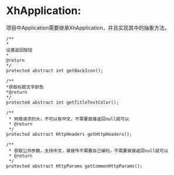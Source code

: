 # XhApplication:

项目中Application需要继承XhApplication，并且实现其中的抽象方法。

```
/**
*
设置返回按钮
*
@return
*/
protected abstract int getBackIcon();
```

```
/**
*获取标题文字颜色
*@return
*/
protected abstract int getTitleTextColor();
```

```
/**
 * 网络请求的头，不可以有中文，不需要直接返回null就可以
 * @return
 */
protected abstract HttpHeaders getHttpHeaders();
```

```
/**
 * 获取公共参数，支持中文，直接传不需要自己编码，不需要直接返回null就可以
 * @return
 */
protected abstract HttpParams getCommonHttpParams();
```




